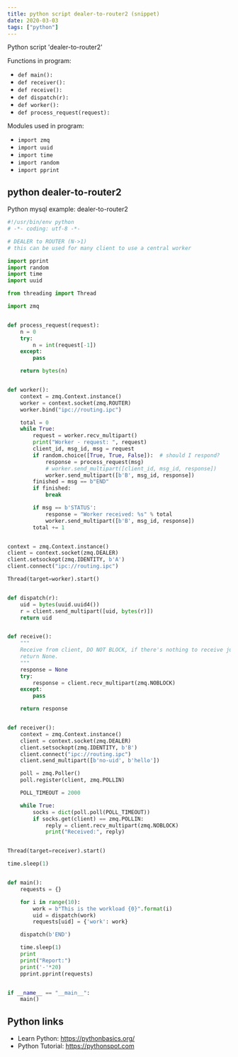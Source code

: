 ```yaml
---
title: python script dealer-to-router2 (snippet)
date: 2020-03-03
tags: ["python"]
---
```

Python script 'dealer-to-router2'

Functions in program: 
* `def main():`
* `def receiver():`
* `def receive():`
* `def dispatch(r):`
* `def worker():`
* `def process_request(request):`

Modules used in program: 
* `import zmq`
* `import uuid`
* `import time`
* `import random`
* `import pprint`

## python dealer-to-router2

Python mysql example: dealer-to-router2

```python
#!/usr/bin/env python
# -*- coding: utf-8 -*-

# DEALER to ROUTER (N->1)
# this can be used for many client to use a central worker

import pprint
import random
import time
import uuid

from threading import Thread

import zmq


def process_request(request):
    n = 0
    try:
        n = int(request[-1])
    except:
        pass

    return bytes(n)


def worker():
    context = zmq.Context.instance()
    worker = context.socket(zmq.ROUTER)
    worker.bind("ipc://routing.ipc")

    total = 0
    while True:
        request = worker.recv_multipart()
        print("Worker - request: ", request)
        client_id, msg_id, msg = request
        if random.choice([True, True, False]):  # should I respond?
            response = process_request(msg)
            # worker.send_multipart([client_id, msg_id, response])
            worker.send_multipart([b'B', msg_id, response])
        finished = msg == b"END"
        if finished:
            break

        if msg == b'STATUS':
            response = "Worker received: %s" % total
            worker.send_multipart([b'B', msg_id, response])
        total += 1


context = zmq.Context.instance()
client = context.socket(zmq.DEALER)
client.setsockopt(zmq.IDENTITY, b'A')
client.connect("ipc://routing.ipc")

Thread(target=worker).start()


def dispatch(r):
    uid = bytes(uuid.uuid4())
    r = client.send_multipart([uid, bytes(r)])
    return uid


def receive():
    """
    Receive from client, DO NOT BLOCK, if there's nothing to receive just
    return None.
    """
    response = None
    try:
        response = client.recv_multipart(zmq.NOBLOCK)
    except:
        pass

    return response


def receiver():
    context = zmq.Context.instance()
    client = context.socket(zmq.DEALER)
    client.setsockopt(zmq.IDENTITY, b'B')
    client.connect("ipc://routing.ipc")
    client.send_multipart([b'no-uid', b'hello'])

    poll = zmq.Poller()
    poll.register(client, zmq.POLLIN)

    POLL_TIMEOUT = 2000

    while True:
        socks = dict(poll.poll(POLL_TIMEOUT))
        if socks.get(client) == zmq.POLLIN:
            reply = client.recv_multipart(zmq.NOBLOCK)
            print("Received:", reply)


Thread(target=receiver).start()

time.sleep(1)


def main():
    requests = {}

    for i in range(10):
        work = b"This is the workload {0}".format(i)
        uid = dispatch(work)
        requests[uid] = {'work': work}

    dispatch(b'END')

    time.sleep(1)
    print
    print("Report:")
    print('-'*20)
    pprint.pprint(requests)


if __name__ == "__main__":
    main()

```

## Python links

- Learn Python: https://pythonbasics.org/
- Python Tutorial: https://pythonspot.com
